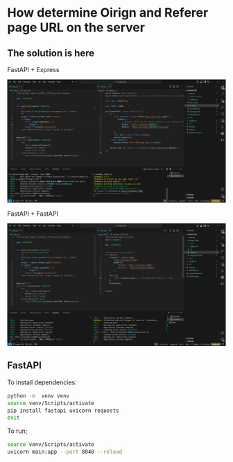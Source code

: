 # How determine Oirign and Referer page URL on the server

## The solution is here

FastAPI + Express

![Solution](./solution-fastpi+express.png)

FastAPI + FastAPI

![Solution](./solution-fastapi+fastapi.png)

## FastAPI

To install dependencies:

```sh
python -m  venv venv
source venv/Scripts/activate
pip install fastapi uvicorn requests
exit
```

To run;

```sh
source venv/Scripts/activate
uvicorn main:app --port 8040 --reload
```